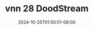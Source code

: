 --- 
title: "vnn 28  DoodStream"
description: "nonton  video bokep vnn 28  DoodStream twitter    "
date: 2024-10-25T01:50:51-08:00
file_code: "ojj16xsx5uva"
draft: false
cover: "o4uryv0yb3k0hj2r.jpg"
tags: ["vnn", "DoodStream", "bokep-indo", "bokep-viral", "bokep-ig"]
length: 85
fld_id: "1483791"
foldername: "Amvane"
categories: ["Amvane"]
views: 0
---